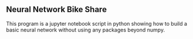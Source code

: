 ## Neural Network Bike Share

This program is a jupyter notebook script in python showing how to build a basic neural network without using any packages beyond numpy.

